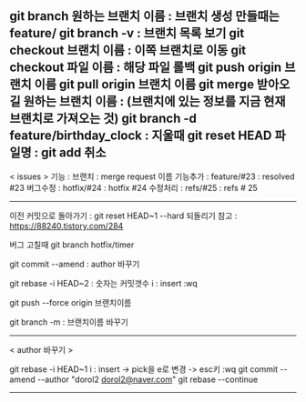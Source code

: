 git branch 원하는 브랜치 이름 : 브랜치 생성
              만들때는 feature/
git branch -v : 브랜치 목록 보기
git checkout 브랜치 이름 : 이쪽 브랜치로 이동
git checkout 파일 이름 : 해당 파일 롤백
git push origin 브랜치 이름
git pull origin 브랜치 이름
git merge 받아오길 원하는 브랜치 이름 : (브랜치에 있는 정보를 지금 현재 브랜치로 가져오는 것)
git branch -d feature/birthday_clock : 지울때
git reset HEAD 파일명 : git add 취소
-------------------------------------------------------------
< issues >
기능 	 : 브랜치 	: merge request 이름
기능추가 : feature/#23  : resolved #23
버그수정 : hotfix/#24   : hotfix #24
수정처리 : refs/#25	: refs # 25

----------------------------------------------------
이전 커밋으로 돌아가기 : git reset HEAD~1 --hard
되돌리기 참고 : https://88240.tistory.com/284

 버그 고칠때 git branch hotfix/timer

git commit --amend : author 바꾸기

git rebase -i HEAD~2 : 숫자는 커밋갯수
	i : insert
	:wq

git push --force origin 브랜치이름

git branch -m <newname> : 브랜치이름 바꾸기

------------------------------------
< author 바꾸기 >

git rebase -i HEAD~1
  i : insert -> pick을 e로 변경 -> esc키
  :wq
git commit --amend --author "dorol2 <dorol2@naver.com>"
git rebase --continue

------------------------------------

